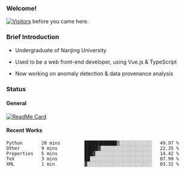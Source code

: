 ### Welcome!

[![Visitors](https://visitor-badge.laobi.icu/badge?page_id=HermitSun.HermitSun)]() before you came here.

### Brief Introduction

- Undergraduate of Nanjing University

- Used to be a web front-end developer, using Vue.js & TypeScript

- Now working on anomaly detection & data provenance analysis

### Status

#### General

[![ReadMe Card](https://github-readme-stats.hermitsun.vercel.app/api?username=HermitSun&count_private=true&show_icons=true)]()

#### Recent Works

<!--START_SECTION:waka-->
```text
Python       20 mins         ████████████▒░░░░░░░░░░░░   49.97 % 
Other        9 mins          █████▓░░░░░░░░░░░░░░░░░░░   22.35 % 
Properties   5 mins          ███▓░░░░░░░░░░░░░░░░░░░░░   14.42 % 
TeX          3 mins          ██░░░░░░░░░░░░░░░░░░░░░░░   07.99 % 
XML          1 min           ▓░░░░░░░░░░░░░░░░░░░░░░░░   03.32 % 
```
<!--END_SECTION:waka-->
